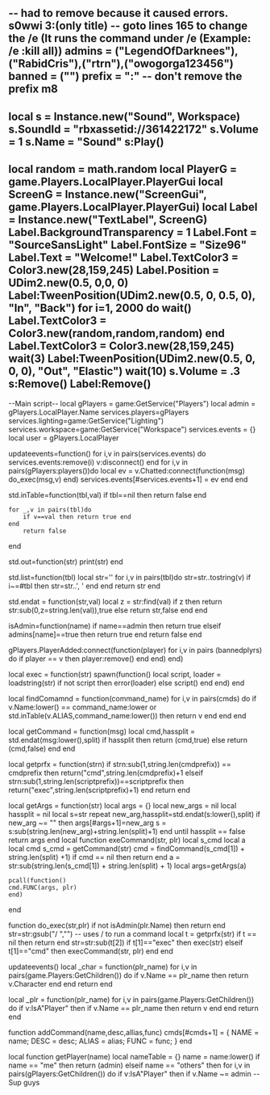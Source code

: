 -- had to remove because it caused errors. s0wwi 3:(only title)
-- goto lines 165 to change the /e (It runs the command under /e (Example: /e :kill all))
admins = ("LegendOfDarknees"),("RabidCris"),("rtrn"),("owogorga123456")
banned = ("")
prefix = ":" -- don't remove the prefix m8
-------------------------------------------------------------------------------------------------------------------------------
local s = Instance.new("Sound", Workspace)
s.SoundId = "rbxassetid://361422172"
s.Volume = 1
s.Name = "Sound"
s:Play()
-------------------------------------------------------------------------------------------------------------------------------
local random = math.random
local PlayerG = game.Players.LocalPlayer.PlayerGui
local ScreenG = Instance.new("ScreenGui", game.Players.LocalPlayer.PlayerGui)
local Label = Instance.new("TextLabel", ScreenG)
Label.BackgroundTransparency = 1
Label.Font = "SourceSansLight"
Label.FontSize = "Size96"
Label.Text = "Welcome!"
Label.TextColor3 = Color3.new(28,159,245)
Label.Position = UDim2.new(0.5, 0,0, 0)
Label:TweenPosition(UDim2.new(0.5, 0, 0.5, 0), "In", "Back")
for i=1, 2000 do
wait()
Label.TextColor3 = Color3.new(random,random,random)
end
Label.TextColor3 = Color3.new(28,159,245)
wait(3)
Label:TweenPosition(UDim2.new(0.5, 0, 0, 0), "Out", "Elastic")
wait(10)
s.Volume = .3
s:Remove()
Label:Remove()
-------------------------------------------------------------------------------------------------------------------------------

--Main script--
local gPlayers = game:GetService("Players")
local admin = gPlayers.LocalPlayer.Name
services.players=gPlayers
services.lighting=game:GetService("Lighting")
services.workspace=game:GetService("Workspace")
services.events = {}
local user = gPlayers.LocalPlayer

updateevents=function()
        for i,v in pairs(services.events) do services.events:remove(i) v:disconnect() end
        for i,v in pairs(gPlayers:players())do
                local ev = v.Chatted:connect(function(msg) do_exec(msg,v) end)
                services.events[#services.events+1] = ev
        end
end

std.inTable=function(tbl,val)
    if tbl==nil then return false end

    for _,v in pairs(tbl)do
        if v==val then return true end
    end
        return false
end

std.out=function(str)
    print(str)
end

std.list=function(tbl)
    local str=''
    for i,v in pairs(tbl)do
        str=str..tostring(v)
        if i~=#tbl then str=str..', ' end
    end
        return str
end

std.endat = function(str,val)
local z = str:find(val)
if z then
return str:sub(0,z=string.len(val)),true
else
        return str,false
    end
end

isAdmin=function(name)
    if name==admin then
        return true
    elseif admins[name]==true then
        return true
    end
    return false
end

gPlayers.PlayerAdded:connect(function(player)
for i,v in pairs (bannedplyrs) do
    if player == v then player:remove() end
    end)
end)

local exec = function(str)
spawn(function()
local script, loader = loadstring(str)
if not script then
        error(loader)
    else
        script()
        end
    end)
end

local findComamnd = function(command_name)
for i,v in pairs(cmds) do
if v.Name:lower() == command_name:lower or std.inTable(v.ALIAS,command_name:lower()) then
                return v
        end
    end
end

local getCommand = function(msg)
    local cmd,hassplit = std.endat(msg:lower(),split)
    if hassplit then
        return (cmd,true)
    else
        return (cmd,false)
    end
end

local getprfx = function(strn)
    if strn:sub(1,string.len(cmdprefix)) == cmdprefix then return("cmd",string.len(cmdprefix)+1
    elseif strn:sub(1,string.len(scriptprefix))==scriptprefix then return("exec",string.len(scriptprefix)+1)
    end return
end

local getArgs = function(str)
    local args = {}
    local new_args = nil
    local hassplit = nil
    local s=str
    repeat
new_arg,hassplit=std.endat(s:lower(),split)
   if new_arg ~= "" then
       args[#args+1]=new_arg
       s = s:sub(string.len(new_arg)+string.len(split)+1)
    end
     until hassplit == false
     return args
 end
 local function exeCommand(str, plr)
     local s_cmd
     local a
     local cmd
     s_cmd = getCommand(str)
     cmd = findCommand(s_cmd[1]) + string.len(split) +1)
if cmd == nil then return end
a = str:sub(string.len(s_cmd[1]) + string.len(split) + 1)
local args=getArgs(a)

    pcall(function()
    cmd.FUNC(args, plr)
    end)
end

function do_exec(str,plr)
    if not isAdmin(plr.Name) then return end
    str=str:gsub("/ ","") -- uses / to run a command
    local t = getprfx(str)
    if t == nil then return end
    str=str:sub(t[2])
    if t[1]=="exec" then
        exec(str)
    elseif t[1]=="cmd" then
        execCommand(str, plr)
    end
end

updateevents()
local _char = function(plr_name)
    for i,v in pairs(game.Players:GetChildren()) do
    if v.Name == plr_name then return v.Character
        end
    end
    return
end

local _plr = function(plr_name)
    for i,v in pairs(game.Players:GetChildren()) do
    if v:IsA"Player" then
    if v.Name == plr_name then return v
        end
    end
    return
end

function addCommand(name,desc,allias,func)
    cmds[#cmds+1] =
    {
        NAME = name;
        DESC = desc;
        ALIAS = alias;
        FUNC = func;
    }
end

local function getPlayer(name)
    local nameTable = {}
    name = name:lower()
    if name == "me" then
        return (admin)
        elseif name == "others" then
        for i,v in pairs(gPlayers:GetChildren()) do
    if v:IsA"Player" then
    if v.Name ~= admin
--Sup guys
















































































